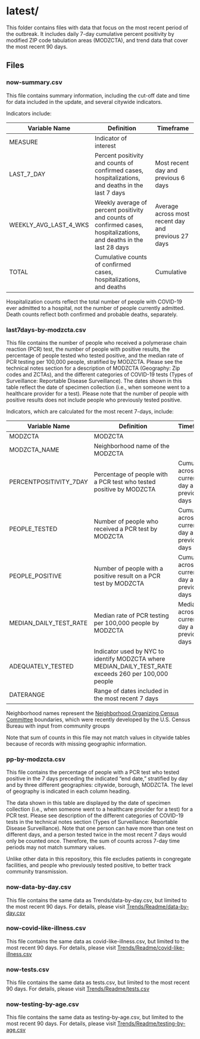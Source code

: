 # latest/ 

This folder contains files with data that focus on the most recent period of the outbreak. It includes daily 7-day cumulative percent positivity by modified ZIP code tabulation areas (MODZCTA), and trend data that cover the most recent 90 days.

## Files 

### now-summary.csv   

This file contains summary information, including the cut-off date and time for data included in the update, and several citywide indicators.     

Indicators include: 

| Variable Name | Definition | Timeframe | 
|-----------------------|----------------------------------------------------------------------------------------------------------------------|-----------------------------------------------------|
| MEASURE | Indicator of interest | |         
| LAST_7_DAY | Percent positivity and counts of confirmed cases, hospitalizations, and deaths in the last 7 days | Most recent day and previous 6 days |   
| WEEKLY_AVG_LAST_4_WKS | Weekly average of percent positivity and counts of confirmed cases, hospitalizations, and deaths in the last 28 days | Average across most recent day and previous 27 days | 
| TOTAL | Cumulative counts of confirmed cases, hospitalizations, and deaths | Cumulative |   

Hospitalization counts reflect the total number of people with COVID-19 ever admitted to a hospital, not the number of people currently admitted. Death counts reflect both confirmed and probable deaths, separately. 

### last7days-by-modzcta.csv

This file contains the number of people who received a polymerase chain reaction (PCR) test, the number of people with positive results, the percentage of people tested who tested positive, and the median rate of PCR testing per 100,000 people, stratified by MODZCTA. Please see the technical notes section for a description of MODZCTA (Geography: Zip codes and ZCTAs), and the different categories of COVID-19 tests (Types of Surveillance: Reportable Disease Surveillance). The dates shown in this table reflect the date of specimen collection (i.e., when someone went to a healthcare provider for a test). Please note that the number of people with positive results does not include people who previously tested positive.

Indicators, which are calculated for the most recent 7-days, include:

| Variable Name | Definition | Timeframe  | 
|-------------------------|------------------------------------------------------------------------------------|----------------------------------------------------| 
| MODZCTA | MODZCTA | |          
| MODZCTA_NAME | Neighborhood name of the MODZCTA | |    
| PERCENTPOSITIVITY_7DAY | Percentage of people with a PCR test who tested positive by MODZCTA | Cumulative across current day and 6 previous days |
| PEOPLE_TESTED | Number of people who received a PCR test by MODZCTA | Cumulative across current day and 6 previous days | 
| PEOPLE_POSITIVE | Number of people with a positive result on a PCR test by MODZCTA | Cumulative across current day and 6 previous days | 
| MEDIAN_DAILY_TEST_RATE | Median rate of PCR testing per 100,000 people by MODZCTA | Median across current day and 6 previous days | 
| ADEQUATELY_TESTED | Indicator used by NYC to identify MODZCTA where MEDIAN_DAILY_TEST_RATE exceeds 260 per 100,000 people | | 
| DATERANGE | Range of dates included in the most recent 7 days | | 

Neighborhood names represent the [Neighborhood Organizing Census Committee](https://www1.nyc.gov/site/census/index.page) boundaries, which were recently developed by the U.S. Census Bureau with input from community groups

Note that sum of counts in this file may not match values in citywide tables because of records with missing geographic information.

### pp-by-modzcta.csv 

This file contains the percentage of people with a PCR test who tested positive in the 7 days preceding the indicated “end date,” stratified by day and by three different geographies: citywide, borough, MODZCTA. The level of geography is indicated in each column heading.

The data shown in this table are displayed by the date of specimen collection (i.e., when someone went to a healthcare provider for a test) for a PCR test. Please see description of the different categories of COVID-19 tests in the technical notes section (Types of Surveillance: Reportable Disease Surveillance). Note that one person can have more than one test on different days, and a person tested twice in the most recent 7 days would only be counted once. Therefore, the sum of counts across 7-day time periods may not match summary values.

Unlike other data in this repository, this file excludes patients in congregate facilities, and people who previously tested positive, to better track community transmission. 

### now-data-by-day.csv 

This file contains the same data as Trends/data-by-day.csv, but limited to the most recent 90 days. For details, please visit [Trends/Readme/data-by-day.csv](https://github.com/nychealth/coronavirus-data/tree/master/trends#data-by-daycsv) 
 
### now-covid-like-illness.csv 

This file contains the same data as covid-like-illness.csv, but limited to the most recent 90 days. For details, please visit [Trends/Readme/covid-like-illness.csv](https://github.com/nychealth/coronavirus-data/blob/master/trends/Readme.md#covid-like-illnesscsv) 
 
### now-tests.csv 

This file contains the same data as tests.csv, but limited to the most recent 90 days. For details, please visit [Trends/Readme/tests.csv](https://github.com/nychealth/coronavirus-data/blob/master/trends/Readme.md#testscsv) 
 
### now-testing-by-age.csv 

This file contains the same data as testing-by-age.csv, but limited to the most recent 90 days. For details, please visit [Trends/Readme/testing-by-age.csv](https://github.com/nychealth/coronavirus-data/blob/master/trends/Readme.md#testing-by-agecsv) 
